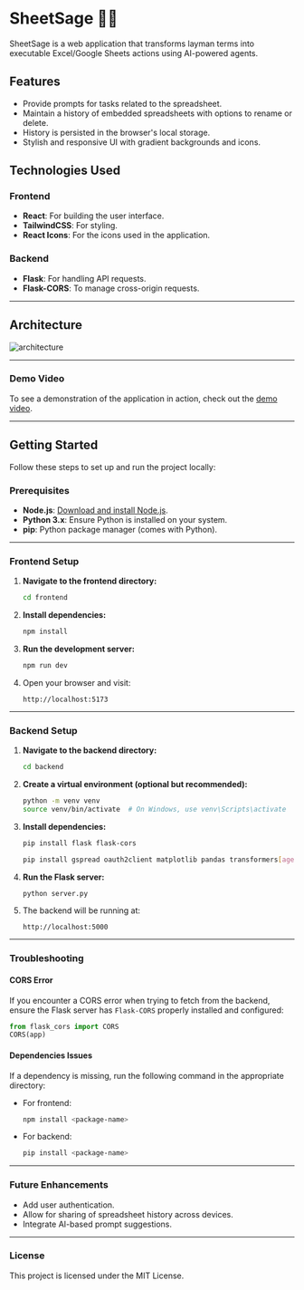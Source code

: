 # SheetSage 🧙‍♂️

SheetSage is a web application that transforms layman terms into executable Excel/Google Sheets actions using AI-powered agents.

## Features

- Provide prompts for tasks related to the spreadsheet.
- Maintain a history of embedded spreadsheets with options to rename or delete.
- History is persisted in the browser's local storage.
- Stylish and responsive UI with gradient backgrounds and icons.

## Technologies Used

### Frontend

- **React**: For building the user interface.
- **TailwindCSS**: For styling.
- **React Icons**: For the icons used in the application.

### Backend

- **Flask**: For handling API requests.
- **Flask-CORS**: To manage cross-origin requests.

---

## Architecture

![architecture](https://github.com/user-attachments/assets/5a4d6f3d-be44-411f-bfc7-0a9d4cc0fefe)


---

### Demo Video

To see a demonstration of the application in action, check out the [demo video](https://youtu.be/PEG-G3RJuaw).

---

## Getting Started

Follow these steps to set up and run the project locally:

### Prerequisites

- **Node.js**: [Download and install Node.js](https://nodejs.org/).
- **Python 3.x**: Ensure Python is installed on your system.
- **pip**: Python package manager (comes with Python).

---

### Frontend Setup

1. **Navigate to the frontend directory:**

   ```bash
   cd frontend
   ```

2. **Install dependencies:**

   ```bash
   npm install
   ```

3. **Run the development server:**

   ```bash
   npm run dev
   ```

4. Open your browser and visit:
   ```
   http://localhost:5173
   ```

---

### Backend Setup

1. **Navigate to the backend directory:**

   ```bash
   cd backend
   ```

2. **Create a virtual environment (optional but recommended):**

   ```bash
   python -m venv venv
   source venv/bin/activate  # On Windows, use venv\Scripts\activate
   ```

3. **Install dependencies:**

   ```bash
   pip install flask flask-cors
   ```

   ```bash
   pip install gspread oauth2client matplotlib pandas transformers[agents] google-api-python-client -qU
   ```

4. **Run the Flask server:**

   ```bash
   python server.py
   ```

5. The backend will be running at:
   ```
   http://localhost:5000
   ```

---

### Troubleshooting

#### CORS Error

If you encounter a CORS error when trying to fetch from the backend, ensure the Flask server has `Flask-CORS` properly installed and configured:

```python
from flask_cors import CORS
CORS(app)
```

#### Dependencies Issues

If a dependency is missing, run the following command in the appropriate directory:

- For frontend:
  ```bash
  npm install <package-name>
  ```
- For backend:
  ```bash
  pip install <package-name>
  ```

---

### Future Enhancements

- Add user authentication.
- Allow for sharing of spreadsheet history across devices.
- Integrate AI-based prompt suggestions.

---

### License

This project is licensed under the MIT License.
